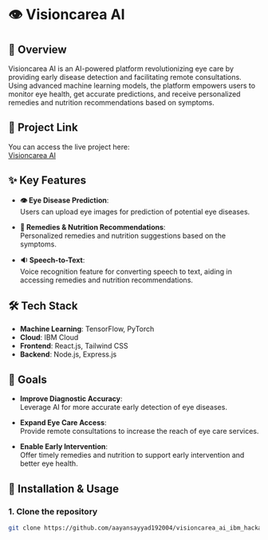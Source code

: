 # 👁️ Visioncarea AI

## 🌟 Overview
Visioncarea AI is an AI-powered platform revolutionizing eye care by providing early disease detection and facilitating remote consultations. Using advanced machine learning models, the platform empowers users to monitor eye health, get accurate predictions, and receive personalized remedies and nutrition recommendations based on symptoms.

## 🔗 Project Link
You can access the live project here:  
[Visioncarea AI](https://visioncarea-ai-ibm-hackathon.onrender.com/)

## ✨ Key Features
- **👁️ Eye Disease Prediction**:  
  Users can upload eye images for prediction of potential eye diseases.
  
- **💊 Remedies & Nutrition Recommendations**:  
  Personalized remedies and nutrition suggestions based on the symptoms.
  
- **🔉 Speech-to-Text**:  
  Voice recognition feature for converting speech to text, aiding in accessing remedies and nutrition recommendations.

## 🛠️ Tech Stack
- **Machine Learning**: TensorFlow, PyTorch
- **Cloud**: IBM Cloud
- **Frontend**: React.js, Tailwind CSS
- **Backend**: Node.js, Express.js

## 🎯 Goals
- **Improve Diagnostic Accuracy**:  
  Leverage AI for more accurate early detection of eye diseases.
  
- **Expand Eye Care Access**:  
  Provide remote consultations to increase the reach of eye care services.
  
- **Enable Early Intervention**:  
  Offer timely remedies and nutrition to support early intervention and better eye health.

## 🚀 Installation & Usage

### 1. Clone the repository
```bash
git clone https://github.com/aayansayyad192004/visioncarea_ai_ibm_hackathon.git
